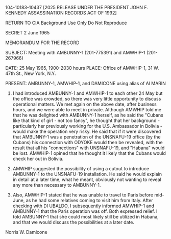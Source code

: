 104-10183-10437 [2025 RELEASE UNDER THE PRESIDENT JOHN F. KENNEDY ASSASSINATION RECORDS ACT OF 1992]

RETURN TO CIA
Background Use Only
Do Not Reproduce

SECRET
2 June 1965

MEMORANDUM FOR THE RECORD

SUBJECT: Meeting with AMBUNNY-1 (201-775391) and
AMWHIP-1 (201-267966)

DATE: 25 May 1965, 1900-2030 hours
PLACE: Office of AMWHIP-1, 31 W. 47th St., New York, N.Y.

PRESENT: AMBUNNY-1, AMWHIP-1, and DAMICONE using alias of
Al MARIN

1. I had introduced AMBUNNY-1 and AMWHIP-1 to each other
24 May but the office was crowded, so there was very little
opportunity to discuss operational matters. We met again
on the above date, after business hours, and we were able
to meet in private. Although AMWHIP told me that he was
delighted with AMBUNNY-1 herself, as he said the "Cubans
like that kind of girl - not too fancy", he thought that
her background - particularly her previously working for the
U.S. Ambassador in Bolivia - would make the operation very
risky. He said that if it were discovered that AMBUNNY-1 was
a penetration of the UNSNAFU-19 office (by the Cubans) his
connection with ODYOKE would then be revealed, with the result
that all his "connections" with UNSNAFU-19, and "Habana" would
be lost. AMWHIP-1 opined that he thought it likely that the
Cubans would check her out in Bolivia.

2. AMWHIP suggested the possibility of using a cutout
to introduce AMBUNNY-1 to the UNSNAFU-19 installation. He
said he would explain in detail at a later time, what he
meant, obviously not wanting to reveal any more than necessary
to AMBUNNY-1.

3. Also, AMWHIP-1 stated that he was unable to travel
to Paris before mid-June, as he had some relatives coming
to visit him from Italy. After checking with DI UBALDO,
I subsequently informed AMWHIP-1 and AMBUNNY-1 that the
Paris operation was off. Both expressed relief. I told
AMBUNNY-1 that she could most likely still be utilized in
Habana, and that we would discuss the possibilities at a
later date.

Norris W. Damicone
